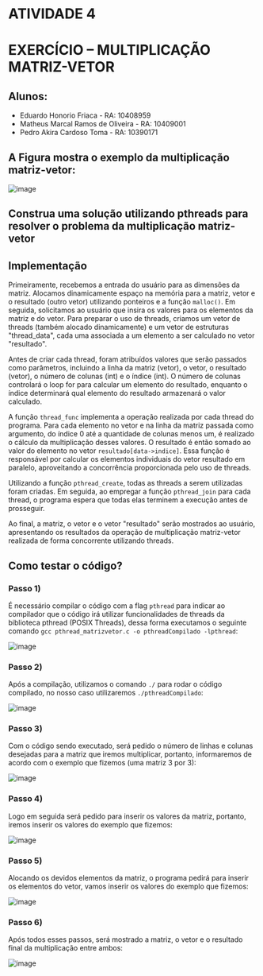 # ATIVIDADE 4
# EXERCÍCIO  – MULTIPLICAÇÃO MATRIZ-VETOR

## Alunos:
* Eduardo Honorio Friaca - RA: 10408959
* Matheus Marcal Ramos de Oliveira - RA: 10409001
* Pedro Akira Cardoso Toma - RA: 10390171

## A Figura mostra o exemplo da multiplicação matriz-vetor:

![image](https://github.com/macaaalm/sistemasOperacionais/assets/113950201/00c568fb-ee66-4fe9-9f3e-623118d6e165)

## Construa uma solução utilizando pthreads para resolver o problema da multiplicação matriz-vetor

## Implementação

Primeiramente, recebemos a entrada do usuário para as dimensões da matriz. Alocamos dinamicamente espaço na memória para a matriz, vetor e o resultado (outro vetor) utilizando ponteiros e a função `malloc()`. Em seguida, solicitamos ao usuário que insira os valores para os elementos da matriz e do vetor. Para preparar o uso de threads, criamos um vetor de threads (também alocado dinamicamente) e um vetor de estruturas "thread_data", cada uma associada a um elemento a ser calculado no vetor "resultado".

Antes de criar cada thread, foram atribuídos valores que serão passados como parâmetros, incluindo a linha da matriz (vetor), o vetor, o resultado (vetor), o número de colunas (int) e o índice (int). O número de colunas controlará o loop for para calcular um elemento do resultado, enquanto o índice determinará qual elemento do resultado armazenará o valor calculado.

A função `thread_func` implementa a operação realizada por cada thread do programa. Para cada elemento no vetor e na linha da matriz passada como argumento, do índice 0 até a quantidade de colunas menos um, é realizado o cálculo da multiplicação desses valores. O resultado é então somado ao valor do elemento no vetor `resultado[data->indice]`. Essa função é responsável por calcular os elementos individuais do vetor resultado em paralelo, aproveitando a concorrência proporcionada pelo uso de threads.

Utilizando a função `pthread_create`, todas as threads a serem utilizadas foram criadas. Em seguida, ao empregar a função `pthread_join` para cada thread, o programa espera que todas elas terminem a execução antes de prosseguir.

Ao final, a matriz, o vetor e o vetor "resultado" serão mostrados ao usuário, apresentando os resultados da operação de multiplicação matriz-vetor realizada de forma concorrente utilizando threads.

## Como testar o código?

### Passo 1)
É necessário compilar o código com a flag `pthread` para indicar ao compilador que o código irá utilizar funcionalidades de threads da biblioteca pthread (POSIX Threads), dessa forma executamos o seguinte comando `gcc pthread_matrizvetor.c -o pthreadCompilado -lpthread`:

![image](https://github.com/macaaalm/sistemasOperacionais/assets/113950201/fb0e06a0-eeb5-4612-9b53-b48fc467247d)

### Passo 2)
Após a compilação, utilizamos o comando `./` para rodar o código compilado, no nosso caso utilizaremos `./pthreadCompilado`:

![image](https://github.com/macaaalm/sistemasOperacionais/assets/113950201/e0d9b156-3179-4110-81ec-776e07ccd3fd)

### Passo 3)
Com o código sendo executado, será pedido o número de linhas e colunas desejadas para a matriz que iremos multiplicar, portanto, informaremos de acordo com o exemplo que fizemos (uma matriz 3 por 3): 

![image](https://github.com/macaaalm/sistemasOperacionais/assets/113950201/00f548b2-8f9e-4b02-8d4f-a57007807a1f)

### Passo 4)
Logo em seguida será pedido para inserir os valores da matriz, portanto, iremos inserir os valores do exemplo que fizemos:

![image](https://github.com/macaaalm/sistemasOperacionais/assets/113950201/03c009eb-507a-4c70-a6a3-64e19241f493)

### Passo 5)
Alocando os devidos elementos da matriz, o programa pedirá para inserir os elementos do vetor, vamos inserir os valores do exemplo que fizemos:

![image](https://github.com/macaaalm/sistemasOperacionais/assets/113950201/481a2586-e85c-4323-9216-0fe3830b643c)

### Passo 6)
Após todos esses passos, será mostrado a matriz, o vetor e o resultado final da multiplicação entre ambos:

![image](https://github.com/macaaalm/sistemasOperacionais/assets/113950201/3472e2be-874b-4d5d-aa9f-6ff237a95981)



